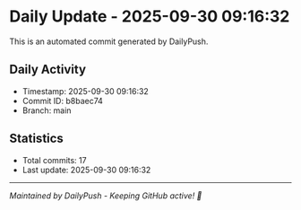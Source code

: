 # Daily Update - 2025-09-30 09:16:32

This is an automated commit generated by DailyPush.

## Daily Activity
- Timestamp: 2025-09-30 09:16:32
- Commit ID: b8baec74
- Branch: main

## Statistics
- Total commits: 17
- Last update: 2025-09-30 09:16:32

---
*Maintained by DailyPush - Keeping GitHub active! 🚀*
